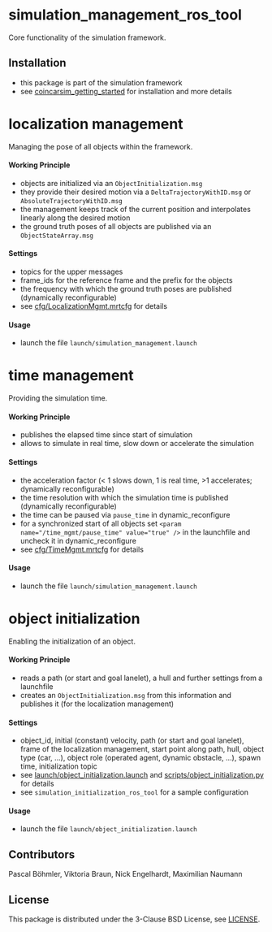 # simulation_management_ros_tool
Core functionality of the simulation framework.

## Installation
* this package is part of the simulation framework
* see [coincarsim_getting_started](https://github.com/coincar-sim/coincarsim_getting_started) for installation and more details

# localization management
Managing the pose of all objects within the framework.

#### Working Principle
* objects are initialized via an `ObjectInitialization.msg`
* they provide their desired motion via a `DeltaTrajectoryWithID.msg` or `AbsoluteTrajectoryWithID.msg`
* the management keeps track of the current position and interpolates linearly along the desired motion
* the ground truth poses of all objects are published via an `ObjectStateArray.msg`

#### Settings
* topics for the upper messages
* frame_ids for the reference frame and the prefix for the objects
* the frequency with which the ground truth poses are published (dynamically reconfigurable)
* see [cfg/LocalizationMgmt.mrtcfg](cfg/LocalizationMgmt.mrtcfg) for details

#### Usage
* launch the file `launch/simulation_management.launch`

# time management
Providing the simulation time.

#### Working Principle
* publishes the elapsed time since start of simulation
* allows to simulate in real time, slow down or accelerate the simulation

#### Settings
* the acceleration factor (< 1 slows down, 1 is real time, >1 accelerates; dynamically reconfigurable)
* the time resolution with which the simulation time is published (dynamically reconfigurable)
* the time can be paused via `pause_time` in dynamic_reconfigure
* for a synchronized start of all objects set `<param name="/time_mgmt/pause_time" value="true" />` in the launchfile and uncheck it in dynamic_reconfigure
* see [cfg/TimeMgmt.mrtcfg](cfg/TimeMgmt.mrtcfg) for details

#### Usage
* launch the file `launch/simulation_management.launch`

# object initialization
Enabling the initialization of an object.

#### Working Principle
* reads a path (or start and goal lanelet), a hull and further settings from a launchfile
* creates an `ObjectInitialization.msg` from this information and publishes it (for the localization management)

#### Settings
* object_id, initial (constant) velocity, path (or start and goal lanelet), frame of the localization management, start point along path, hull, object type (car, ...), object role (operated agent, dynamic obstacle, ...), spawn time, initialization topic
* see [launch/object_initialization.launch](launch/object_initialization.launch) and [scripts/object_initialization.py](scripts/object_initialization.py) for details
* see `simulation_initialization_ros_tool` for a sample configuration

#### Usage
* launch the file `launch/object_initialization.launch`

## Contributors
Pascal Böhmler, Viktoria Braun, Nick Engelhardt, Maximilian Naumann

## License
This package is distributed under the 3-Clause BSD License, see [LICENSE](LICENSE).
